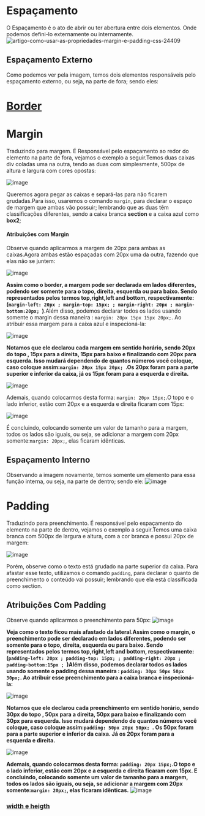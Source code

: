 # Espaçamento 
O Espaçamento é o ato de abrir ou ter abertura entre dois elementos. Onde podemos defini-lo externamente ou internamente.
![artigo-como-usar-as-propriedades-margin-e-padding-css-24409](https://github.com/Karlos-Eduardo-Mrqs/Construcao-Html-Css-Javascript/assets/172524894/c6299b7e-9462-46a5-9359-235a42e64581)
## Espaçamento Externo
Como podemos ver pela imagem, temos dois elementos responsáveis pelo espaçamento externo, ou seja, na parte de fora; sendo eles:
# [Border](https://github.com/Karlos-Eduardo-Mrqs/Construcao-Html-Css-Javascript/blob/main/Estilizacao-Css/Modulo%202%20-%20(Aparencia)/Bordas-N%C3%BAmero_06/Borda.md)
# Margin
Traduzindo para margem. É Responsável pelo espaçamento ao redor do elemento na parte de fora, vejamos o exemplo a seguir.Temos duas caixas div coladas uma na outra, tendo as duas com simplesmente, 500px de altura e largura com cores opostas:

![image](https://github.com/Karlos-Eduardo-Mrqs/Construcao-Html-Css-Javascript/assets/172524894/4b29163b-a04f-41e3-8d37-385a256162a9)

Queremos agora pegar as caixas e separá-las para não ficarem grudadas.Para isso, usaremos o comando ``margin``, para declarar o espaço de margem que ambas vão possuir; lembrando que as duas têm classificações diferentes, sendo a caixa branca **section** e a caixa azul como **box2**;
#### Atribuições com Margin
Observe quando aplicarmos a margem de 20px para ambas as caixas.Agora ambas estão espaçadas com 20px uma da outra, fazendo que elas não se juntem:

![image](https://github.com/Karlos-Eduardo-Mrqs/Construcao-Html-Css-Javascript/assets/172524894/9cae2951-ef54-4916-a641-83c265a6cd17)

**Assim como o border, a margem pode ser declarada em lados diferentes, podendo ser somente para o topo, direita, esquerda ou para baixo. Sendo representados pelos termos top,right,left and bottom, respectivamente:(``margin-left: 20px ; margin-top: 15px; ; margin-right: 20px ; margin-bottom:20px; ``)**.Além disso, podemos declarar todos os lados usando somente o margin dessa maneira : ``margin: 20px 15px 15px 20px;``. Ao atribuir essa margem para a caixa azul e inspecioná-la:

![image](https://github.com/Karlos-Eduardo-Mrqs/Construcao-Html-Css-Javascript/assets/172524894/88d22cbb-90bc-4818-ab07-a787267060ed)

**Notamos que ele declarou cada margem em sentido horário, sendo 20px do topo , 15px para a direita, 15px para baixo e finalizando com 20px para esquerda. Isso mudará dependendo de quantos números você coloque, caso coloque assim:``margin: 20px 15px 20px; ``.Os 20px foram para a parte superior e inferior da caixa, já os 15px foram para a esquerda e direita.**

![image](https://github.com/Karlos-Eduardo-Mrqs/Construcao-Html-Css-Javascript/assets/172524894/597bf5df-57e8-4a57-a135-a3ff6f5209da)

Ademais, quando colocarmos desta forma: ``margin: 20px 15px;``.O topo e o lado inferior, estão com 20px e a esquerda e direita ficaram com 15px:

![image](https://github.com/Karlos-Eduardo-Mrqs/Construcao-Html-Css-Javascript/assets/172524894/16d5adf6-0e07-43f1-ae88-6d488d74e080)

É concluindo, colocando somente um valor de tamanho para a margem, todos os lados são iguais, ou seja, se adicionar a margem com  20px somente:``margin: 20px;``, elas ficaram idênticas.

## Espaçamento Interno
Observando a imagem novamente, temos somente um elemento para essa função interna, ou seja, na parte de dentro; sendo ele:
![image](https://github.com/Karlos-Eduardo-Mrqs/Construcao-Html-Css-Javascript/assets/172524894/8d5eb547-ac9e-4b7d-9f16-6cac2eef17d8)

# Padding
Traduzindo para preenchimento. É responsável pelo espaçamento do elemento na parte de dentro, vejamos o exemplo a seguir.Temos uma caixa branca com 500px de largura e altura, com a cor branca e possui 20px de margem:

![image](https://github.com/Karlos-Eduardo-Mrqs/Construcao-Html-Css-Javascript/assets/172524894/7a5a694b-9913-41cf-8f9f-78b99f502030)

Porém, observe como o texto está grudado na parte superior da caixa. Para afastar esse texto, utilizamos o comando ``padding``, para declarar o quanto de preenchimento o conteúdo vai possuir; lembrando que ela está classificada como section.

## Atribuições Com Padding
Observe quando aplicarmos o preenchimento para 50px:
![image](https://github.com/Karlos-Eduardo-Mrqs/Construcao-Html-Css-Javascript/assets/172524894/020323ec-4bed-4a0f-8b0c-61ab65f71e21)

**Veja como o texto ficou mais afastado da lateral.Assim como o margin, o preenchimento pode ser declarado em lados diferentes, podendo ser somente para o topo, direita, esquerda ou para baixo. Sendo representados pelos termos top,right,left and bottom, respectivamente:(``padding-left: 20px ; padding-top: 15px; ; padding-right: 20px ; padding-bottom:15px ; ``)Além disso, podemos declarar todos os lados usando somente o padding dessa maneira : ``padding: 30px 50px 50px 30px;``. Ao atribuir esse preenchimento para a caixa branca e inspecioná-la:**

![image](https://github.com/Karlos-Eduardo-Mrqs/Construcao-Html-Css-Javascript/assets/172524894/2ad46b15-399f-4243-b5a0-b790827478f2)

**Notamos que ele declarou cada preenchimento em sentido horário, sendo 30px do topo , 50px para a direita, 50px para baixo e finalizando com 30px para esquerda. Isso mudará dependendo de quantos números você coloque, caso coloque assim:``padding: 50px 20px 50px; ``. Os 50px foram para a parte superior e inferior da caixa. Já os 20px foram para a esquerda e direita.**

![image](https://github.com/Karlos-Eduardo-Mrqs/Construcao-Html-Css-Javascript/assets/172524894/460e63aa-e429-4d68-abf0-35fa0f5b4fea)

**Ademais, quando colocarmos desta forma: ``padding: 20px 15px;``.O topo e o lado inferior, estão com 20px e a esquerda e direita ficaram com 15px. E concluindo, colocando somente um valor de tamanho para a margem, todos os lados são iguais, ou seja, se adicionar a margem com  20px somente:``margin: 20px;``, elas ficaram idênticas.**
![image](https://github.com/Karlos-Eduardo-Mrqs/Construcao-Html-Css-Javascript/assets/172524894/711316e6-f5d9-465f-bdbb-7032b724825d)

### [width e heigth](https://github.com/Karlos-Eduardo-Mrqs/Construcao-Html-Css-Javascript/blob/main/Estilizacao-Css/Modulo%202%20-%20(Aparencia)/Layouts-N%C3%BAmero_03/Layout.md)